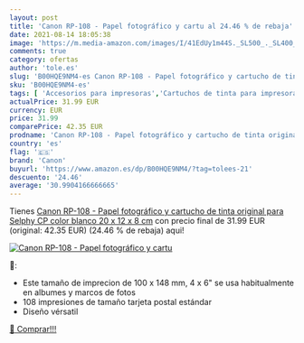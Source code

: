 ```yaml
---
layout: post
title: 'Canon RP-108 - Papel fotográfico y cartu al 24.46 % de rebaja'
date: 2021-08-14 18:05:38
image: 'https://m.media-amazon.com/images/I/41EdUy1m44S._SL500_._SL400_.jpg'
comments: true
category: ofertas
author: 'tole.es'
slug: 'B00HQE9NM4-es Canon RP-108 - Papel fotográfico y cartucho de tinta...'
sku: 'B00HQE9NM4-es'
tags: [ 'Accesorios para impresoras','Cartuchos de tinta para impresora','Impresoras y accesorios','Informática','Tóners y tinta de impresora','canon', ]
actualPrice: 31.99 EUR
currency: EUR
price: 31.99
comparePrice: 42.35 EUR
prodname: 'Canon RP-108 - Papel fotográfico y cartucho de tinta original para Selphy CP  color blanco  20 x 12 x 8 cm'
country: 'es'
flag: '🇪🇸'
brand: 'Canon'
buyurl: 'https://www.amazon.es/dp/B00HQE9NM4/?tag=tolees-21'
descuento: '24.46'
average: '30.9904166666665'
---
```


Tienes [Canon RP-108 - Papel fotográfico y cartucho de tinta original para Selphy CP  color blanco  20 x 12 x 8 cm](https://www.amazon.es/dp/B00HQE9NM4/?tag=tolees-21) con precio final de  31.99 EUR (original: 42.35 EUR) (24.46 %  de rebaja) aqui!

[![Canon RP-108 - Papel fotográfico y cartu](https://m.media-amazon.com/images/I/41EdUy1m44S._SL500_._SL400_.jpg)](https://www.amazon.es/dp/B00HQE9NM4/?tag=tolees-21)

🔎:

- Este tamaño de imprecion de 100 x 148 mm, 4 x 6" se usa habitualmente en albumes y marcos de fotos
- 108 impresiones de tamaño tarjeta postal estándar
- Diseño vérsatil

[🛒 Comprar!!!](https://www.amazon.es/dp/B00HQE9NM4/?tag=tolees-21)
